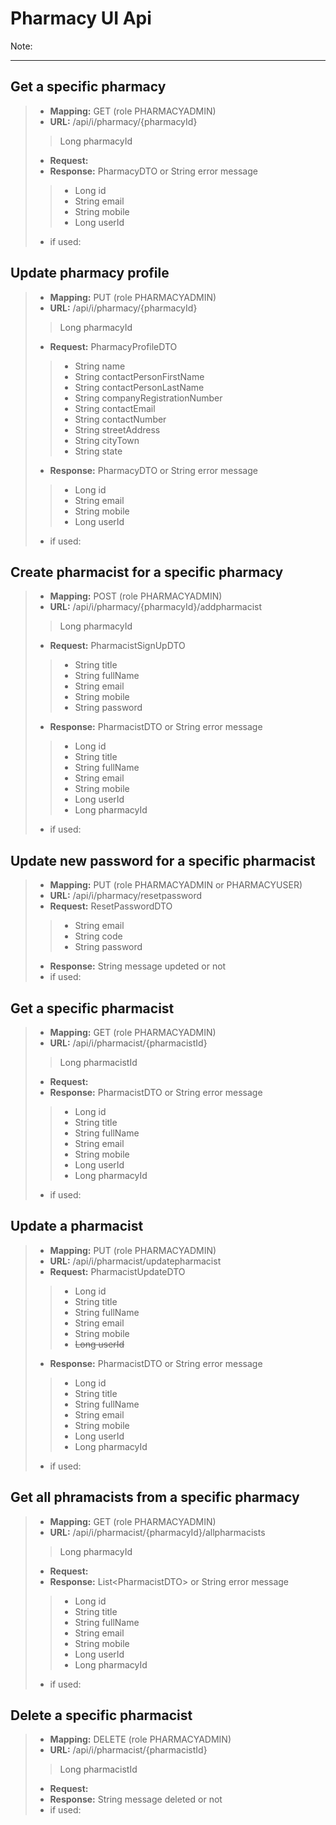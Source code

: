 # Pharmacy UI Api

Note:

---
## Get a specific pharmacy
>- **Mapping:** GET (role PHARMACYADMIN)
>- **URL:** /api/i/pharmacy/{pharmacyId}
>> Long pharmacyId
>- **Request:** 
>- **Response:** PharmacyDTO or String error message
>>- Long id
>>- String email
>>- String mobile
>>- Long userId
>- if used: 

## Update pharmacy profile
>- **Mapping:** PUT (role PHARMACYADMIN)
>- **URL:** /api/i/pharmacy/{pharmacyId}
>> Long pharmacyId
>- **Request:** PharmacyProfileDTO
>>- String name
>>- String contactPersonFirstName
>>- String contactPersonLastName
>>- String companyRegistrationNumber
>>- String contactEmail
>>- String contactNumber
>>- String streetAddress
>>- String cityTown
>>- String state
>- **Response:** PharmacyDTO or String error message
>>- Long id
>>- String email
>>- String mobile
>>- Long userId
>- if used: 

## Create pharmacist for a specific pharmacy
>- **Mapping:** POST (role PHARMACYADMIN)
>- **URL:** /api/i/pharmacy/{pharmacyId}/addpharmacist
>> Long pharmacyId
>- **Request:** PharmacistSignUpDTO
>>- String title
>>- String fullName
>>- String email
>>- String mobile
>>- String password
>- **Response:** PharmacistDTO or String error message
>>- Long id
>>- String title
>>- String fullName
>>- String email
>>- String mobile
>>- Long userId
>>- Long pharmacyId
>- if used: 

## Update new password for a specific pharmacist
>- **Mapping:** PUT (role PHARMACYADMIN or PHARMACYUSER)
>- **URL:** /api/i/pharmacy/resetpassword
>- **Request:** ResetPasswordDTO
>>- String email
>>- String code
>>- String password
>- **Response:** String message updeted or not
>- if used: 

## Get a specific pharmacist
>- **Mapping:** GET (role PHARMACYADMIN)
>- **URL:** /api/i/pharmacist/{pharmacistId}
>> Long pharmacistId
>- **Request:** 
>- **Response:** PharmacistDTO or String error message
>>- Long id
>>- String title
>>- String fullName
>>- String email
>>- String mobile
>>- Long userId
>>- Long pharmacyId
>- if used: 

## Update a pharmacist
>- **Mapping:** PUT (role PHARMACYADMIN)
>- **URL:** /api/i/pharmacist/updatepharmacist
>- **Request:** PharmacistUpdateDTO
>>- Long id
>>- String title
>>- String fullName
>>- String email
>>- String mobile
>>- ~~Long userId~~
>- **Response:** PharmacistDTO or String error message
>>- Long id
>>- String title
>>- String fullName
>>- String email
>>- String mobile
>>- Long userId
>>- Long pharmacyId
>- if used: 

## Get all phramacists from a specific pharmacy
>- **Mapping:** GET (role PHARMACYADMIN)
>- **URL:** /api/i/pharmacist/{pharmacyId}/allpharmacists
>> Long pharmacyId
>- **Request:** 
>- **Response:** List&LT;PharmacistDTO> or String error message
>>- Long id
>>- String title
>>- String fullName
>>- String email
>>- String mobile
>>- Long userId
>>- Long pharmacyId
>- if used: 

## Delete a specific pharmacist
>- **Mapping:** DELETE (role PHARMACYADMIN)
>- **URL:** /api/i/pharmacist/{pharmacistId}
>> Long pharmacistId
>- **Request:** 
>- **Response:** String message deleted or not
>- if used: 
